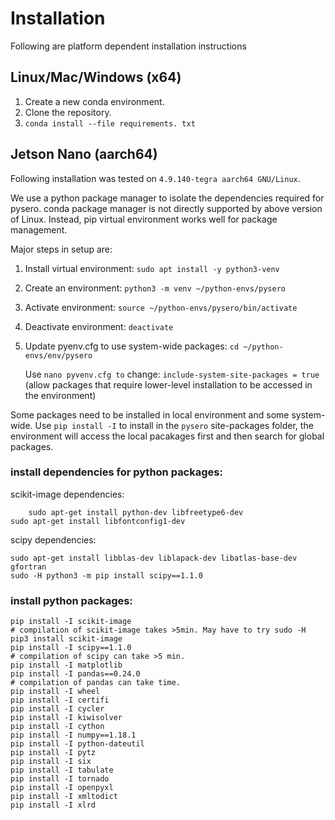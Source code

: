 # Installation

Following are platform dependent installation instructions


## Linux/Mac/Windows (x64)
1. Create a new conda environment.
2. Clone the repository.
3. `conda install --file requirements. txt`

## Jetson Nano (aarch64)

Following installation was tested on `4.9.140-tegra aarch64 GNU/Linux`.

We use a python package manager to isolate the dependencies required for pysero.
conda package manager is not directly supported by above version of Linux.
Instead, pip virtual environment works well for package management.

Major steps in setup are:
1.	Install virtual environment: 
    `sudo apt install -y python3-venv`
    
2.	Create an environment: 
    `python3 -m venv ~/python-envs/pysero`
    
3.	Activate environment: 
    `source ~/python-envs/pysero/bin/activate`
    
4.	Deactivate environment: 
    `deactivate`
    
5. Update pyenv.cfg to use system-wide packages:
    `cd ~/python-envs/env/pysero`
    
    Use `nano pyvenv.cfg to` change:
    `include-system-site-packages = true` 
    (allow packages that require lower-level installation to be accessed in the environment)

Some packages need to be installed in local environment and some system-wide.
Use `pip install -I` to install in the `pysero` site-packages folder, the environment will access the local pacakages first and then search for global packages.

### install dependencies for python packages:

scikit-image dependencies:

        sudo apt-get install python-dev libfreetype6-dev
	sudo apt-get install libfontconfig1-dev
	
	
scipy dependencies:

	sudo apt-get install libblas-dev liblapack-dev libatlas-base-dev gfortran
	sudo -H python3 -m pip install scipy==1.1.0
	
### install python packages:
	
	
	pip install -I scikit-image 
	# compilation of scikit-image takes >5min. May have to try sudo -H pip3 install scikit-image
	pip install -I scipy==1.1.0
	# compilation of scipy can take >5 min.
	pip install -I matplotlib 
	pip install -I pandas==0.24.0 
	# compilation of pandas can take time.
	pip install -I wheel
	pip install -I certifi
	pip install -I cycler
	pip install -I kiwisolver
	pip install -I cython
	pip install -I numpy==1.18.1
	pip install -I python-dateutil
	pip install -I pytz
	pip install -I six
	pip install -I tabulate
	pip install -I tornado
	pip install -I openpyxl
	pip install -I xmltodict
	pip install -I xlrd





